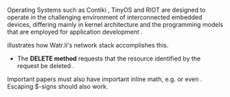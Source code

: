 Operating Systems such as Contiki <!--\cite{Dunkels2004,Contiki}-->, TinyOS <!--\cite{Levis2004,TinyOS}--> and RIOT <!--\cite{bhgws-rotoi-13,RIOTweb}--> are designed to operate in the challenging environment of interconnected embedded devices, differing <!--\foobar--> mainly in kernel architecture and the programming models that are employed for application development <!--\foo[bar]{baz}-->.

<!--\autoref{fig:networkstack}--> illustrates how Watr.li's network stack accomplishes this.

<!--\caption{Employed network stack on both Plant Node (left) and Display Node (right). The center arrow shows the flow of a \gls{CoAP} packet from the \gls{PN} to the \gls{DN} whereas the right arrow shows the
flow of a HTTP/WebSocket packet from the \gls{DN} towards the Internet.}-->

* The **DELETE method** requests that the resource identified by the request <!--\gls{URI}--> be deleted <!--\cite{RFC-7252}-->.

Important papers must also have important inline math, e.g. <!--$5 \times 5$--> or even <!--$x = \frac{1}{2}$-->. Escaping $-signs should also work.
